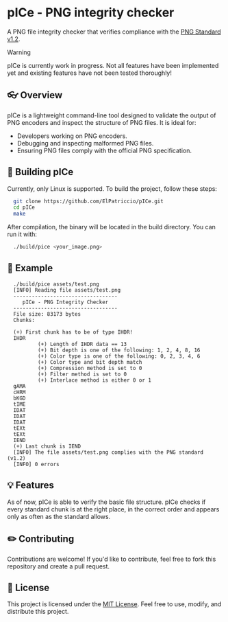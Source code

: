 # pICe - PNG integrity checker
A PNG file integrity checker that verifies compliance with the [PNG Standard v1.2](http://www.libpng.org/pub/png/spec/1.2/PNG-Contents.html).

> [!WARNING]
> pICe is currently work in progress.
> Not all features have been implemented yet and existing features have not been tested thoroughly!

## 👓 Overview

pICe is a lightweight command-line tool designed to validate the output of PNG encoders and inspect the structure of PNG files. It is ideal for:
- Developers working on PNG encoders.
- Debugging and inspecting malformed PNG files.
- Ensuring PNG files comply with the official PNG specification.

## 🔨 Building pICe
Currently, only Linux is supported. To build the project, follow these steps:
```bash
  git clone https://github.com/ElPatriccio/pICe.git
  cd pICe
  make
```
After compilation, the binary will be located in the build directory. You can run it with:
```bash
  ./build/pice <your_image.png>
```

## 🔎 Example
```text
  ./build/pice assets/test.png
  [INFO] Reading file assets/test.png
  ----------------------------------
     pICe - PNG Integrity Checker
  ----------------------------------
  File size: 83173 bytes
  Chunks:
  
  (+) First chunk has to be of type IHDR!
  IHDR
          (+) Length of IHDR data == 13
          (+) Bit depth is one of the following: 1, 2, 4, 8, 16
          (+) Color type is one of the following: 0, 2, 3, 4, 6
          (+) Color type and bit depth match
          (+) Compression method is set to 0
          (+) Filter method is set to 0
          (+) Interlace method is either 0 or 1
  gAMA
  cHRM
  bKGD
  tIME
  IDAT
  IDAT
  IDAT
  tEXt
  tEXt
  IEND
  (+) Last chunk is IEND
  [INFO] The file assets/test.png complies with the PNG standard (v1.2)
  [INFO] 0 errors
```
## 💡 Features
As of now, pICe is able to verify the basic file structure. pICe checks if every standard chunk is at the right place, in the correct order and appears only as often as the standard allows.

## ✏️ Contributing
Contributions are welcome! If you'd like to contribute, feel free to fork this repository and create a pull request.

## 🧾 License
This project is licensed under the [MIT License](https://github.com/ElPatriccio/pICe/blob/main/LICENSE). Feel free to use, modify, and distribute this project.

